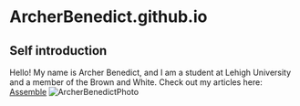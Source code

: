 # ArcherBenedict.github.io

## Self introduction 
Hello! My name is Archer Benedict, and I am a student at Lehigh University and a member of the Brown and White. 
Check out my articles here: [Assemble](https://thebrownandwhite.com/?s=archer+benedict)
![ArcherBenedictPhoto](https://github.com/ArcherBenedict/ArcherBenedict.github.io/blob/main/February%2010th,%202024%204.JPEG?raw=true)
